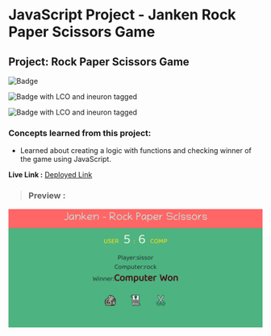 # JavaScript Project - Janken Rock Paper Scissors Game

## **Project: Rock Paper Scissors Game**

![Badge](https://img.shields.io/badge/Javascript-RockPaperScissorsGame-brightgreen "Rock Paper Scissors Game")

![Badge with LCO and ineuron tagged](https://img.shields.io/badge/Ineuron.ai-LCO-brightgreen)

![Badge with LCO and ineuron tagged](https://img.shields.io/badge/Full%20Stack%20JavaScript%20bootcamp-Hitesh%20Choudhary-brightgreen)

### Concepts learned from this project:
- Learned about creating a logic with functions and checking winner of the game using JavaScript.



**Live Link :** [Deployed Link](https://js-project-rockpaperscissors.netlify.app/)
>### Preview :

![Homepage screenshot](preview.png)